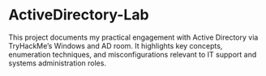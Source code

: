 # ActiveDirectory-Lab
This project documents my practical engagement with Active Directory via TryHackMe’s Windows and AD room. It highlights key concepts, enumeration techniques, and misconfigurations relevant to IT support and systems administration roles.
